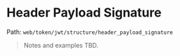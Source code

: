 # Header Payload Signature

Path: `web/token/jwt/structure/header_payload_signature`

> Notes and examples TBD.
